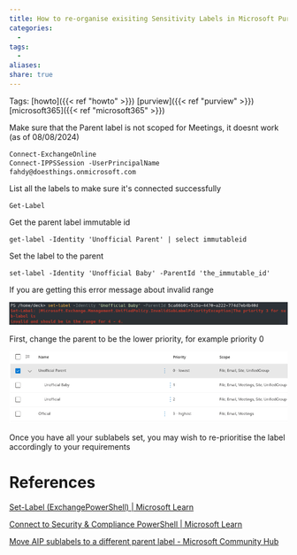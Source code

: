 ```yaml
---
title: How to re-organise exisiting Sensitivity Labels in Microsoft Purview
categories:
  - 
tags:
  - 
aliases: 
share: true
---
```


Tags: [howto]({{< ref "howto" >}}) [purview]({{< ref "purview" >}}) [microsoft365]({{< ref "microsoft365" >}})

Make sure that the Parent label is not scoped for Meetings, it doesnt work (as of 08/08/2024)

```
Connect-ExchangeOnline
Connect-IPPSSession -UserPrincipalName fahdy@doesthings.onmicrosoft.com
```

List all the labels to make sure it's connected successfully

```
Get-Label
```

Get the parent label immutable id

```
get-label -Identity 'Unofficial Parent' | select immutableid
```

Set the label to the parent

```
set-label -Identity 'Unofficial Baby' -ParentId 'the_immutable_id'
```

If you are getting this error message about invalid range

![SL_label_priority_invalid_range.png](/images/SL_label_priority_invalid_range.png)

First, change the parent to be the lower priority, for example priority 0

![SL_Labels_with_sublabels.png](/images/SL_Labels_with_sublabels.png)

Once you have all your sublabels set, you may wish to re-prioritise the label accordingly to your requirements

# References

[Set-Label (ExchangePowerShell) | Microsoft Learn](https://learn.microsoft.com/en-us/powershell/module/exchange/set-label?view=exchange-ps)

[Connect to Security & Compliance PowerShell | Microsoft Learn](https://learn.microsoft.com/en-us/powershell/exchange/connect-to-scc-powershell?view=exchange-ps)

[Move AIP sublabels to a different parent label - Microsoft Community Hub](https://techcommunity.microsoft.com/t5/security-compliance-and-identity/move-aip-sublabels-to-a-different-parent-label/m-p/2113853)
